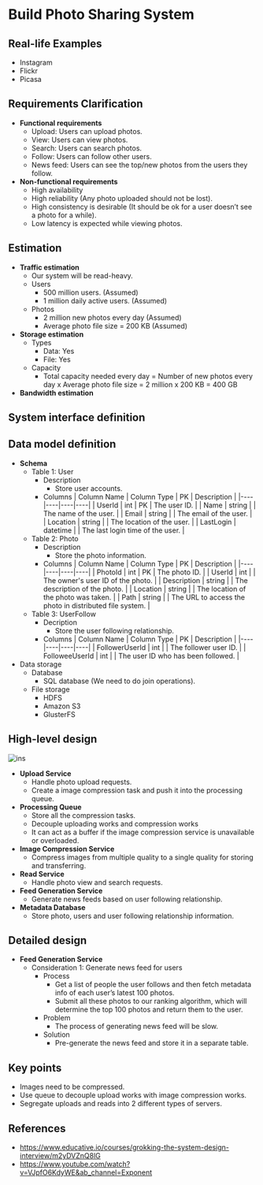 # Build Photo Sharing System

## Real-life Examples
- Instagram
- Flickr
- Picasa

## Requirements Clarification
- **Functional requirements**
   - Upload: Users can upload photos.
   - View: Users can view photos.
   - Search: Users can search photos.
   - Follow: Users can follow other users.
   - News feed: Users can see the top/new photos from the users they follow.
- **Non-functional requirements**
   - High availability
   - High reliability (Any photo uploaded should not be lost).
   - High consistency is desirable (It should be ok for a user doesn’t see a photo for a while).
   - Low latency is expected while viewing photos.

## Estimation
- **Traffic estimation**
   - Our system will be read-heavy.
   - Users
      - 500 million users. (Assumed)
      - 1 million daily active users. (Assumed)
   - Photos
      - 2 million new photos every day (Assumed)
      - Average photo file size = 200 KB (Assumed)
- **Storage estimation**
   - Types
      - Data: Yes
      - File: Yes
   - Capacity
      - Total capacity needed every day = Number of new photos every day x Average photo file size = 2 million x 200 KB =  400 GB
- **Bandwidth estimation**

## System interface definition

## Data model definition
- **Schema**
   - Table 1: User
      - Description
         - Store user accounts.
      - Columns
        | Column Name | Column Type | PK | Description |
        |----|----|----|----|
        | UserId | int | PK | The user ID. |
        | Name | string | | The name of the user. |
        | Email | string | | The email of the user. |
        | Location | string | | The location of the user. |
        | LastLogin | datetime | | The last login time of the user. |
   - Table 2: Photo
      - Description
         - Store the photo information.
      - Columns
        | Column Name | Column Type | PK | Description |
        |----|----|----|----|
        | PhotoId | int | PK | The photo ID. |
        | UserId | int | | The owner's user ID of the photo. |
        | Description | string | | The description of the photo. |
        | Location | string | | The location of the photo was taken. |
        | Path | string | | The URL to access the photo in distributed file system. |
   - Table 3: UserFollow
      - Decription
         - Store the user following relationship.
      - Columns
        | Column Name | Column Type | PK | Description |
        |----|----|----|----|
        | FollowerUserId | int | | The follower user ID. |
        | FolloweeUserId | int | | The user ID who has been followed. |
- Data storage
   - Database
      - SQL database (We need to do join operations).
   - File storage
      - HDFS
      - Amazon S3
      - GlusterFS

## High-level design

![ins](https://user-images.githubusercontent.com/8989447/118730026-24121480-b7f4-11eb-844b-960023c99db6.png)

- **Upload Service**
   - Handle photo upload requests.
   - Create a image compression task and push it into the processing queue.
- **Processing Queue**
   - Store all the compression tasks.
   - Decouple uploading works and compression works
   - It can act as a buffer if the image compression service is unavailable or overloaded.
- **Image Compression Service**
   - Compress images from multiple quality to a single quality for storing and transferring.
- **Read Service**
   - Handle photo view and search requests.
- **Feed Generation Service**
   - Generate news feeds based on user following relationship.
- **Metadata Database**
   - Store photo, users and user following relationship information.

## Detailed design
- **Feed Generation Service**
   - Consideration 1: Generate news feed for users
      - Process
         - Get a list of people the user follows and then fetch metadata info of each user’s latest 100 photos.
         - Submit all these photos to our ranking algorithm, which will determine the top 100 photos and return them to the user.
      - Problem
         - The process of generating news feed will be slow.
      - Solution
         - Pre-generate the news feed and store it in a separate table.

## Key points
- Images need to be compressed.
- Use queue to decouple upload works with image compression works.
- Segregate uploads and reads into 2 different types of servers.

## References
- https://www.educative.io/courses/grokking-the-system-design-interview/m2yDVZnQ8lG
- https://www.youtube.com/watch?v=VJpfO6KdyWE&ab_channel=Exponent
